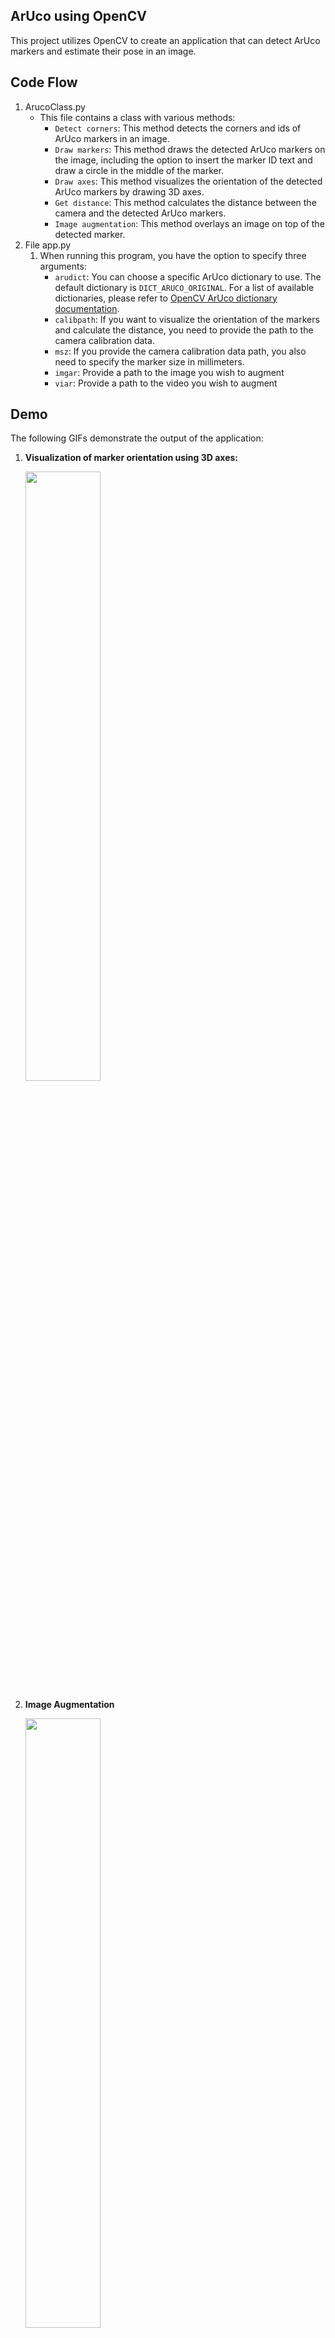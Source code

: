 ## ArUco using OpenCV

This project utilizes OpenCV to create an application that can detect ArUco markers and estimate their pose in an image.

## Code Flow
1. ArucoClass.py
    - This file contains a class with various methods:
      - `Detect corners`: This method detects the corners and ids of ArUco markers in an image.
      - `Draw markers`: This method draws the detected ArUco markers on the image, including the option to insert the marker ID text and draw a circle in the middle of the marker.
      - `Draw axes`: This method visualizes the orientation of the detected ArUco markers by drawing 3D axes.
      - `Get distance`: This method calculates the distance between the camera and the detected ArUco markers.
      - `Image augmentation`: This method overlays an image on top of the detected marker.
2. File app.py
    1. When running this program, you have the option to specify three arguments:
        - `arudict`: You can choose a specific ArUco dictionary to use. The default dictionary is `DICT_ARUCO_ORIGINAL`. For a list of available dictionaries, please refer to [OpenCV ArUco dictionary documentation](https://docs.opencv.org/4.x/d1/d21/aruco__dictionary_8hpp.html).
        - `calibpath`: If you want to visualize the orientation of the markers and calculate the distance, you need to provide the path to the camera calibration data.
        - `msz`: If you provide the camera calibration data path, you also need to specify the marker size in millimeters.
        - `imgar`: Provide a path to the image you wish to augment
        - `viar`: Provide a path to the video you wish to augment

## Demo

The following GIFs demonstrate the output of the application:

1. **Visualization of marker orientation using 3D axes:**
   
    <img src="https://github.com/AnneLivia/ARUco/assets/31932673/1024f7ad-5257-43d5-8340-8642c1903b58" width="50%"/>
3. **Image Augmentation**
   
    <img src="https://github.com/AnneLivia/ARUco/assets/31932673/0c01cae3-f6c4-472a-bd23-e1533f488eef" width="50%"/>
5. **Video Augmentation**
   
    <img src="https://github.com/AnneLivia/ARUco/assets/31932673/f7fb1d6b-edd6-4875-993e-fe83332f6c5e" width="50%"/>
